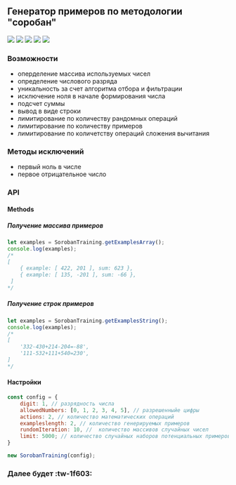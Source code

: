 ## Генератор примеров по методологии "соробан"

![](https://img.shields.io/github/stars/pandao/editor.md.svg) ![](https://img.shields.io/github/forks/pandao/editor.md.svg) ![](https://img.shields.io/github/tag/pandao/editor.md.svg) ![](https://img.shields.io/github/release/pandao/editor.md.svg) ![](https://img.shields.io/github/issues/pandao/editor.md.svg)

### Возможности

- оперделение массива используемых чисел
- определение числового разряда
- уникальность за счет алгоритма отбора и фильтрации
- исключение ноля в начале формирования числа
- подсчет суммы
- вывод в виде строки
- лимитирование по количеству рандомных операций
- лимитирование по количеству примеров
- лимитирование по количетству операций сложения вычитания

### Методы исключений

- первый ноль в числе
- первое отрицательное число

### API
#### Methods

##### Получение массива примеров
```javascript
let examples = SorobanTraining.getExamplesArray();
console.log(examples);
/*
[
	{ example: [ 422, 201 ], sum: 623 },
	{ example: [ 135, -201 ], sum: -66 },
 ]
*/
```

##### Получение строк примеров
```javascript
let examples = SorobanTraining.getExamplesString();
console.log(examples);
/*
[ 
	'332-430+214-204=-88',
	'111-532+111+540=230',
]
*/
```

#### Настройки

```javascript
const config = {
	digit: 1, // разрядность числа
    allowedNumbers: [0, 1, 2, 3, 4, 5], // разрешенныйе цифры
    actions: 2, // количество математических операций
    exampleslength: 2, // количество генерируемых примеров
	rundomIteration: 10, //  количество массивов случайных чисел
	limit: 5000; // количество случайных наборов потенциальных примеров
}

new SorobanTraining(config);
```
### Далее будет :tw-1f603:

